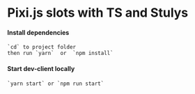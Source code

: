 # Pixi.js slots with TS and Stulys

#### Install dependencies

    `cd` to project folder
    then run `yarn`  or  `npm install`

#### Start dev-client locally

    `yarn start` or `npm run start`
